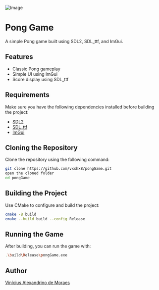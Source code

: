 ![Image](https://github.com/user-attachments/assets/6be2e431-7b38-42bf-9b4c-c20a69be6dc1)

# Pong Game

A simple Pong game built using SDL2, SDL_ttf, and ImGui.

## Features
- Classic Pong gameplay
- Simple UI using ImGui
- Score display using SDL_ttf

## Requirements
Make sure you have the following dependencies installed before building the project:

- [SDL2](https://github.com/libsdl-org/SDL)
- [SDL_ttf](https://github.com/libsdl-org/SDL_ttf)
- [ImGui](https://github.com/ocornut/imgui)

## Cloning the Repository
Clone the repository using the following command:

```sh
git clone https://github.com/vxshx8/pongGame.git
open the cloned folder
cd pongGame
```

## Building the Project
Use CMake to configure and build the project:

```sh
cmake -B build
cmake --build build --config Release
```

## Running the Game
After building, you can run the game with:

```sh
.\build\Release\pongGame.exe
```

## Author
[Vinícius Alexandrino de Moraes](https://github.com/vxshx8)

